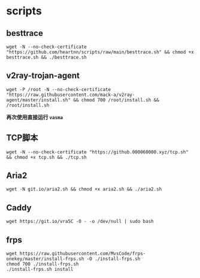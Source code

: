 # scripts

## besttrace

    wget -N --no-check-certificate "https://github.com/heartnn/scripts/raw/main/besttrace.sh" && chmod +x besttrace.sh && ./besttrace.sh

## v2ray-trojan-agent

    wget -P /root -N --no-check-certificate "https://raw.githubusercontent.com/mack-a/v2ray-agent/master/install.sh" && chmod 700 /root/install.sh && /root/install.sh

**再次使用直接运行 `vasma`**

## TCP脚本

    wget -N --no-check-certificate "https://github.000060000.xyz/tcp.sh" && chmod +x tcp.sh && ./tcp.sh

## Aria2

    wget -N git.io/aria2.sh && chmod +x aria2.sh && ./aria2.sh

## Caddy

    wget https://git.io/vra5C -O - -o /dev/null | sudo bash

## frps

```
wget https://raw.githubusercontent.com/MvsCode/frps-onekey/master/install-frps.sh -O ./install-frps.sh
chmod 700 ./install-frps.sh
./install-frps.sh install
```
